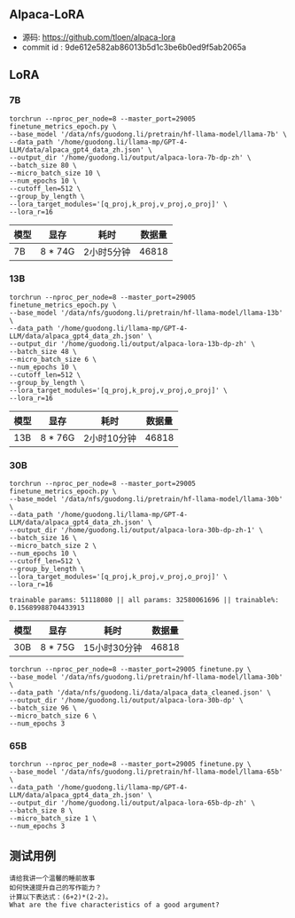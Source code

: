 
## Alpaca-LoRA

- 源码: https://github.com/tloen/alpaca-lora
- commit id : 9de612e582ab86013b5d1c3be6b0ed9f5ab2065a





## LoRA


### 7B

```
torchrun --nproc_per_node=8 --master_port=29005 finetune_metrics_epoch.py \
--base_model '/data/nfs/guodong.li/pretrain/hf-llama-model/llama-7b' \
--data_path '/home/guodong.li/llama-mp/GPT-4-LLM/data/alpaca_gpt4_data_zh.json' \
--output_dir '/home/guodong.li/output/alpaca-lora-7b-dp-zh' \
--batch_size 80 \
--micro_batch_size 10 \
--num_epochs 10 \
--cutoff_len=512 \
--group_by_length \
--lora_target_modules='[q_proj,k_proj,v_proj,o_proj]' \
--lora_r=16
```



| 模型 | 显存 | 耗时 | 数据量  |
| --- | --- | --- |  --- |
| 7B | 8 * 74G |  2小时5分钟 | 46818 |

### 13B




```
torchrun --nproc_per_node=8 --master_port=29005 finetune_metrics_epoch.py \
--base_model '/data/nfs/guodong.li/pretrain/hf-llama-model/llama-13b' \
--data_path '/home/guodong.li/llama-mp/GPT-4-LLM/data/alpaca_gpt4_data_zh.json' \
--output_dir '/home/guodong.li/output/alpaca-lora-13b-dp-zh' \
--batch_size 48 \
--micro_batch_size 6 \
--num_epochs 10 \
--cutoff_len=512 \
--group_by_length \
--lora_target_modules='[q_proj,k_proj,v_proj,o_proj]' \
--lora_r=16
```

| 模型 | 显存 | 耗时 | 数据量  |
| --- | --- | --- | --- |
| 13B | 8 * 76G |  2小时10分钟 | 46818 |


### 30B

```
torchrun --nproc_per_node=8 --master_port=29005 finetune_metrics_epoch.py \
--base_model '/data/nfs/guodong.li/pretrain/hf-llama-model/llama-30b' \
--data_path '/home/guodong.li/llama-mp/GPT-4-LLM/data/alpaca_gpt4_data_zh.json' \
--output_dir '/home/guodong.li/output/alpaca-lora-30b-dp-zh-1' \
--batch_size 16 \
--micro_batch_size 2 \
--num_epochs 10 \
--cutoff_len=512 \
--group_by_length \
--lora_target_modules='[q_proj,k_proj,v_proj,o_proj]' \
--lora_r=16
```

`trainable params: 51118080 || all params: 32580061696 || trainable%: 0.15689988704433913`

| 模型 | 显存 | 耗时 | 数据量  |
| --- | --- | --- | --- |
| 30B | 8 * 75G |  15小时30分钟 | 46818 |




```
torchrun --nproc_per_node=8 --master_port=29005 finetune.py \
--base_model '/data/nfs/guodong.li/pretrain/hf-llama-model/llama-30b' \
--data_path '/data/nfs/guodong.li/data/alpaca_data_cleaned.json' \
--output_dir '/home/guodong.li/output/alpaca-lora-30b-dp' \
--batch_size 96 \
--micro_batch_size 6 \
--num_epochs 3 
```



### 65B


```
torchrun --nproc_per_node=8 --master_port=29005 finetune.py \
--base_model '/data/nfs/guodong.li/pretrain/hf-llama-model/llama-65b' \
--data_path '/home/guodong.li/llama-mp/GPT-4-LLM/data/alpaca_gpt4_data_zh.json' \
--output_dir '/home/guodong.li/output/alpaca-lora-65b-dp-zh' \
--batch_size 8 \
--micro_batch_size 1 \
--num_epochs 3 
```

## 测试用例

```
请给我讲一个温馨的睡前故事
如何快速提升自己的写作能力？
计算以下表达式：(6+2)*(2-2)。
What are the five characteristics of a good argument?
```





